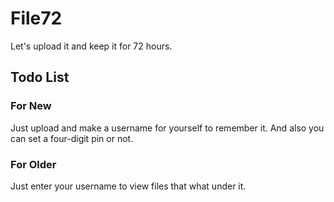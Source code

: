 # File72

Let's upload it and keep it for 72 hours.

## Todo List

### For New

Just upload and make a username for yourself to remember it. And also you can set a four-digit pin or not.

### For Older

Just enter your username to view files that what under it.
